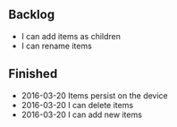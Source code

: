 
## Backlog

  - I can add items as children
  - I can rename items

## Finished

  - 2016-03-20 Items persist on the device
  - 2016-03-20 I can delete items
  - 2016-03-20 I can add new items
